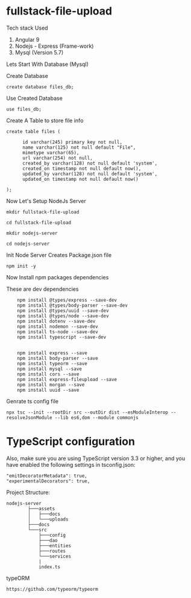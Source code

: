 # fullstack-file-upload

Tech stack Used

1. Angular 9
2. Nodejs - Express (Frame-work)
3. Mysql (Version 5.7)

Lets Start With Database (Mysql)

Create Database

    create database files_db;

Use Created Database

    use files_db;

Create A Table to store file info

    create table files (

          id varchar(245) primary key not null,
          name varchar(125) not null default "File",
          mimetype varchar(65),
          url varchar(254) not null,
          created_by varchar(128) not null default 'system',
          created_on timestamp not null default now(),
          updated_by varchar(128) not null default 'system',
          updated_on timestamp not null default now()

    );

Now Let's Setup NodeJs Server

    mkdir fullstack-file-upload

    cd fullstack-file-upload

    mkdir nodejs-server

    cd nodejs-server

Init Node Server Creates Package.json file

    npm init -y

Now Install npm packages dependencies



These are dev dependencies

        npm install @types/express --save-dev
        npm install @types/body-parser --save-dev
        npm install @types/uuid --save-dev
        npm install @types/node --save-dev
        npm install dotenv --save-dev
        npm install nodemon --save-dev
        npm install ts-node --save-dev
        npm install typescript --save-dev


        npm install express --save
        npm install body-parser --save
        npm install typeorm --save
        npm install mysql --save
        npm install cors --save
        npm install express-fileupload --save
        npm install morgan --save
        npm install uuid --save

Genrate ts config file

    npx tsc --init --rootDir src --outDir dist --esModuleInterop --resolveJsonModule --lib es6,dom --module commonjs

# TypeScript configuration

Also, make sure you are using TypeScript version 3.3 or higher, and you have enabled the following settings in tsconfig.json:

    "emitDecoratorMetadata": true,
    "experimentalDecorators": true,
    
Project Structure:

    nodejs-server
            ├───assets
            │   ├───docs
            │   └───uploads
            ├───docs
            └───src
                ├───config
                ├───dao
                ├───entities
                ├───routes
                └───services
                |
                index.ts

typeORM

    https://github.com/typeorm/typeorm
